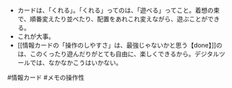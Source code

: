 - カードは、「くれる」。「くれる」ってのは、「遊べる」ってこと。着想の束で、順番変えたり並べたり、配置をあれこれ変えながら、遊ぶことができる。
- これが大事。
- [[情報カードの「操作のしやすさ」は、最強じゃないかと思う【done】]]のは、このくったり遊んだりがとても自由に、楽しくできるから。デジタルツールでは、なかなかこうはいかない。

#情報カード #メモの操作性 